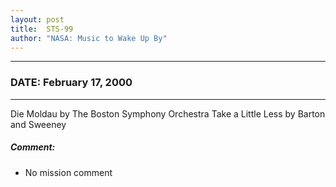 ```yaml
---
layout: post
title:  STS-99
author: "NASA: Music to Wake Up By"
---
```


----
### DATE: February 17, 2000
----
Die Moldau by The Boston Symphony Orchestra
Take a Little Less by Barton and Sweeney

##### Comment:
* No mission comment
